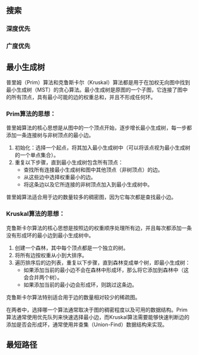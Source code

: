 
## 搜索

### 深度优先

### 广度优先
## 最小生成树

普里姆（Prim）算法和克鲁斯卡尔（Kruskal）算法都是用于在加权无向图中找到最小生成树（MST）的贪心算法。最小生成树是原图的一个子图，它连接了图中的所有顶点，具有最小可能的边的权重总和，并且不形成任何环。

### Prim算法的思想：

普里姆算法的核心思想是从图中的一个顶点开始，逐步增长最小生成树，每一步都添加一条连接树与非树顶点的最小边。

1. 初始化：选择一个起点，将其加入最小生成树中（可以将该点视为最小生成树的一个单点集合）。
2. 重复以下步骤，直到最小生成树包含所有顶点：
   - 查找所有连接最小生成树和图中其他顶点（非树顶点）的边。
   - 从这些边中选择权重最小的边。
   - 将这条边以及它所连接的非树顶点加入到最小生成树中。

普里姆算法适合用于边的数量较多的稠密图，因为它每次都是查找最小边。

### Kruskal算法的思想：

克鲁斯卡尔算法的核心思想是按照边的权重顺序处理所有边，并且每次都添加一条没有形成环的最小边到最小生成树中。

1. 创建一个森林，其中每个顶点都是一个独立的树。
2. 将所有边按权重从小到大排序。
3. 遍历排序后的边列表，重复以下步骤，直到森林变成单个树，即最小生成树：
   - 如果添加当前的最小边不会在森林中形成环，那么将它添加到森林中（这会合并两个树）。
   - 如果添加当前的最小边会形成环，则跳过这条边。

克鲁斯卡尔算法特别适合用于边的数量相对较少的稀疏图。

在两者中，选择哪一个算法通常取决于图的稠密程度以及可用的数据结构。Prim算法通常使用优先队列来快速选择最小边，而Kruskal算法需要能够快速判断边的添加是否会形成环，通常使用并查集（Union-Find）数据结构来实现。

## 最短路径